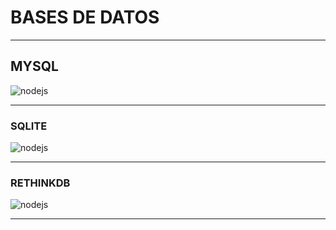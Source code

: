 # BASES DE DATOS

---

## MYSQL

![nodejs](/z-static/images/comingSoon2.jpg)

---

### SQLITE

![nodejs](/z-static/images/comingSoon2.jpg)

---

### RETHINKDB

![nodejs](/z-static/images/comingSoon2.jpg)

---